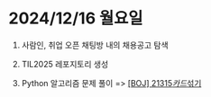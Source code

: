 # 2024/12/16 월요일

1. 사람인, 취업 오픈 채팅방 내의 채용공고 탐색

2. TIL2025 레포지토리 생성

3. Python 알고리즘 문제 풀이 => [[BOJ] 21315*카드*섞기](https://github.com/hitriee/problem_solving/blob/main/baekjoon/G5/21315_%EC%B9%B4%EB%93%9C_%EC%84%9E%EA%B8%B0.py)
